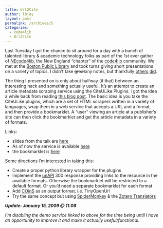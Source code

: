 ```yaml
---
title: Url2Cite
author: lbjay
layout: post
permalink: /archives/5
categories:
  - code4lib
  - Url2Cite
---
```

<abbr class="unapi-id" title=""><!-- &nbsp; --></abbr> 

Last Tuesday I got the chance to sit around for a day with a bunch of talented library & academic technology folks as part of the 1st ever gather of [NEcode4lib][1], the New England &#8220;chapter&#8221; of the [code4lib][2] community. We met at the [Boston Public Library][3] and took turns giving short presentations on a variety of topics. I didn&#8217;t take <span style="text-decoration: line-through;">great</span>any notes, but thankfully [others][4] [did][5].

The thing I presented on is only about halfway (if that) between an interesting hack and something actually useful. It&#8217;s an attempt to create an article metadata scraping service using the CiteULike Plugins. I got the idea a while back from reading [this blog post][6]. The basic idea is you take the CiteULike plugins, which are a set of HTML scrapers written in a variety of languages, wrap them in a web service that accepts a URL and a format, and then provide a bookmarklet. A &#8220;user&#8221; viewing an article at a publisher&#8217;s site can then click the bookmarklet and get the article metadata in a variety of formats.

Links:

  * slides from the talk are [here][7]
  * As of now the service is available [here][8]
  * the bookmarklet is [here][9]

Some directions I&#8217;m interested in taking this:

  * Create a proper python library wrapper for the plugins
  * Implement the [unAPI][10] 300 response providing links to the resource in the available formats. Otherwise the bookmarklet will be restricted to a default format. Or you&#8217;d need a separate bookmarklet for each format
  * Add [COinS][11] as an output format, i.e. TinyOpenUrl
  * Try the same concept but using [SpiderMonkey][12] & the [Zotero Translators][12]

***Update: January 15, 2009 @ 11:08***

*I&#8217;m disabling the demo service linked to above for the time being until I have an opportunity to improve it and make it actually useful/functional.*

 [1]: http://wiki.code4lib.org/index.php/NEC4L "NEcode4lib"
 [2]: http://code4lib.org "code4lib"
 [3]: http://bpl.org "Boston Public Library"
 [4]: http://breaksalot.org/necode4lib
 [5]: http://blog.threepress.org/2008/12/10/new-england-code4lib-report/
 [6]: http://depth-first.com/articles/2007/06/22/hacking-citeulike-metascripting-with-ruby-and-session
 [7]: http://reallywow.com:5000/s5.html
 [8]: http://reallywow.com:5000/
 [9]: javascript:(function(){u=location.href;window.open('http://reallywow.com:5000/url2cite?format=rdfxml&id='+escape(u))})()
 [10]: http://unapi.info
 [11]: http://ocoins.info
 [12]: http://www.mozilla.org/js/spidermonkey/